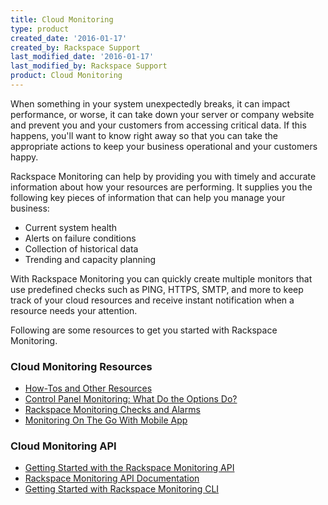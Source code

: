 ```yaml
---
title: Cloud Monitoring
type: product
created_date: '2016-01-17'
created_by: Rackspace Support
last_modified_date: '2016-01-17'
last_modified_by: Rackspace Support
product: Cloud Monitoring
---
```


When something in your system unexpectedly breaks, it can impact
performance, or worse, it can take down your server or company website
and prevent you and your customers from accessing critical data. If this
happens, you'll want to know right away so that you can take the
appropriate actions to keep your business operational and your customers
happy.

Rackspace Monitoring can help by providing you with timely and accurate
information about how your resources are performing. It supplies you the
following key pieces of information that can help you manage your
business:

-   Current system health
-   Alerts on failure conditions
-   Collection of historical data
-   Trending and capacity planning

With Rackspace Monitoring you can quickly create multiple monitors that
use predefined checks such as PING, HTTPS, SMTP, and more to keep track
of your cloud resources and receive instant notification when a resource
needs your attention.

Following are some resources to get you started with Rackspace
Monitoring.

###  Cloud Monitoring Resources

-   [How-Tos and Other
    Resources](/how-to/cloud-monitoring-how-tos-other-resources)
-   [Control Panel Monitoring: What Do the Options
    Do?](/how-to/available-checks-for-rackspace-monitoring)
-   [Rackspace Monitoring Checks and
    Alarms](/how-to/rackspace-cloud-monitoring-checks-and-alarms%20)
-   [Monitoring On The Go With Mobile
    App](/how-to/introducing-cloud-monitoring-on-mobile)

###  Cloud Monitoring API

-   [Getting Started with the Rackspace Monitoring
    API](https://developer.rackspace.com/docs/cloud-monitoring/getting-started/)
-   [Rackspace Monitoring API
    Documentation](https://developer.rackspace.com/docs/cloud-monitoring/v1/developer-guide/)
-   [Getting Started with Rackspace Monitoring
    CLI](/how-to/getting-started-with-cloud-monitoring)
